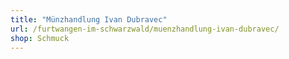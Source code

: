 ```yaml
---
title: "Münzhandlung Ivan Dubravec"
url: /furtwangen-im-schwarzwald/muenzhandlung-ivan-dubravec/
shop: Schmuck
---
```

